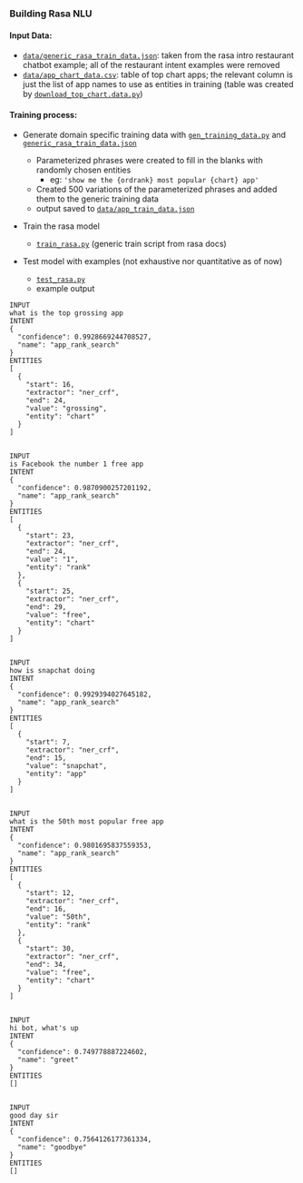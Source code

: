 ### Building Rasa NLU

#### Input Data:
* [`data/generic_rasa_train_data.json`](data/generic_rasa_train_data.json): taken from the rasa intro restaurant chatbot example; all of the restaurant intent examples were removed
* [`data/app_chart_data.csv`](data/app_chart_data.csv): table of top chart apps; the relevant column is just the list of app names to use as entities in training (table was created by [`download_top_chart.data.py`](download_top_chart.data.py))

#### Training process:
* Generate domain specific training data with [`gen_training_data.py`](gen_training_data.py) and [`generic_rasa_train_data.json`](data/generic_rasa_train_data.json)
	* Parameterized phrases were created to fill in the blanks with randomly chosen entities
		* eg: `'show me the {ordrank} most popular {chart} app'`
	* Created 500 variations of the parameterized phrases and added them to the generic training data
	* output saved to [`data/app_train_data.json`](data/app_train_data.json)

* Train the rasa model
	* [`train_rasa.py`](train_rasa.py) (generic train script from rasa docs)

* Test model with examples (not exhaustive nor quantitative as of now)
	* [`test_rasa.py`](test_rasa.py)
	* example output

```
INPUT
what is the top grossing app
INTENT
{
  "confidence": 0.9928669244708527, 
  "name": "app_rank_search"
}
ENTITIES
[
  {
    "start": 16, 
    "extractor": "ner_crf", 
    "end": 24, 
    "value": "grossing", 
    "entity": "chart"
  }
]


INPUT
is Facebook the number 1 free app
INTENT
{
  "confidence": 0.9870900257201192, 
  "name": "app_rank_search"
}
ENTITIES
[
  {
    "start": 23, 
    "extractor": "ner_crf", 
    "end": 24, 
    "value": "1", 
    "entity": "rank"
  }, 
  {
    "start": 25, 
    "extractor": "ner_crf", 
    "end": 29, 
    "value": "free", 
    "entity": "chart"
  }
]


INPUT
how is snapchat doing
INTENT
{
  "confidence": 0.9929394027645182, 
  "name": "app_rank_search"
}
ENTITIES
[
  {
    "start": 7, 
    "extractor": "ner_crf", 
    "end": 15, 
    "value": "snapchat", 
    "entity": "app"
  }
]


INPUT
what is the 50th most popular free app
INTENT
{
  "confidence": 0.9801695837559353, 
  "name": "app_rank_search"
}
ENTITIES
[
  {
    "start": 12, 
    "extractor": "ner_crf", 
    "end": 16, 
    "value": "50th", 
    "entity": "rank"
  }, 
  {
    "start": 30, 
    "extractor": "ner_crf", 
    "end": 34, 
    "value": "free", 
    "entity": "chart"
  }
]


INPUT
hi bot, what's up
INTENT
{
  "confidence": 0.749778887224602, 
  "name": "greet"
}
ENTITIES
[]


INPUT
good day sir
INTENT
{
  "confidence": 0.7564126177361334, 
  "name": "goodbye"
}
ENTITIES
[]
```